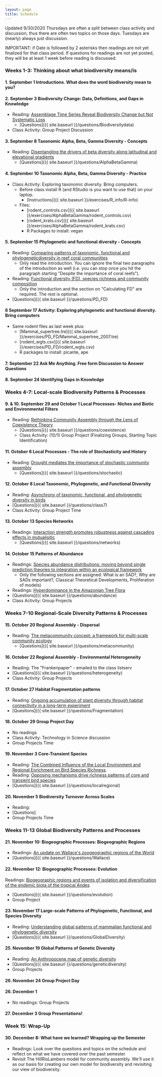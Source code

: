 ```yaml
---
layout: page
title: Schedule
---
```

Updated 9/30/2020
Thursdays are often a split between class activity and discussion, thus there are often two topics on those days. Tuesdays are (nearly) always just discussion. 

IMPORTANT: if Date is followed by 2 asterisks then readings are not yet finalized for that class period. If questions for readings are not yet posted, they will be at least 1 week before reading is discussed.

### Weeks 1-3: Thinking about what biodiversity means/is

#### 1. September 1 Introductions. What does the word biodiversity mean to you?

#### 2. September 3 Biodiversity Change: Data, Definitions, and Gaps in Knowledge
* Reading: [Assemblage Time Series Reveal Biodiversity Change but Not Systematic Loss](https://doi.org/10.1126/science.1248484)
    * [Questions]({{ site.baseurl }}/questions/Biodiversitydata)
* Class Activity: Group Project Discussion

#### 3. September 8 Taxonomic Alpha, Beta, Gamma Diversity - Concepts
* Reading: [Disentangling the drivers of beta diversity along latitudinal and elevational gradients](https://doi.org/10.1126/science.1208584 )
    * [Questions]({{ site.baseurl }}/questions/AlphaBetaGamma)

#### 4. September 10 Taxonomic Alpha, Beta, Gamma Diversity - Practice
* Class Activity: Exploring taxonomic diversity. Bring computers.
    * Before class install R (and RStudio is you want to use that) on your laptop.
        * [Instructions]({{ site.baseurl }}/exercises/R_info/R-info)
	* Files:
	    * [rodent_controls.csv]({{ site.baseurl }}/exercises/AlphaBetaGamma/rodent_controls.csv)
	    * [rodent_krats.csv]({{ site.baseurl }}/exercises/AlphaBetaGamma/rodent_krats.csv)
        * R Packages to install: vegan  
	
#### 5. September 15 Phylogenetic and functional diversity - Concepts
* Reading: [Comparing patterns of taxonomic, functional and phylogeneticdiversity in reef coral communities](https://doi.org/10.1007/s00338-018-1698-6)
    * Only read the introduction. You can ignore the final two paragraphs of the introduction as well (i.e. you can stop once you hit the paragraph starting "Despite the importance of coral reefs"). 
* Reading: [Functional diversity (FD), species richness and community composition](https://doi.org/10.1046/j.1461-0248.2002.00339.x)
    * Only the introduction and the section on "Calculating FD" are required. The rest is optional.
* [Questions]({{ site.baseurl }}/questions/PD_FD)
    
#### 6 September 17 Activity: Exploring phylogenetic and functional diversity. Bring computers
* Same rodent files as last week plus:
    * [Mammal_supertree.tre]({{ site.baseurl }}/exercises/PD_FD/Mammal_supertree_2007.tre)
    * [rodent_wgts.csv]({{ site.baseurl }}/exercises/PD_FD/rodent_wgts.csv)
    * R packages to install: picante, ape 

#### 7. September 22 Ask Me Anything. Free form Discussion to Answer Questions
    
#### 8. September 24 Identifying Gaps in Knowledge 

### Weeks 4-7: Local-scale Biodiversity Patterns & Processes

#### 9. & 10. September 29 and October 1 Local Processes- Niches and Biotic and Environmental Filters
* Reading: [Rethinking Community Assembly through the Lens of Coexistence Theory](https://doi.org/10.1146/annurev-ecolsys-110411-160411)
    * [Questions]({{ site.baseurl }}/questions/coexistence) 
    * Class Activity: (10/1) Group Project (Finalizing Groups, Starting Topic Identification)

#### 11. October 6 Local Processes - The role of Stochasticity and History
* Reading: [Drought mediates the importance of stochastic community assembly](https://doi.org/10.1073/pnas.0704350104 )
    * [Questions]({{ site.baseurl }}/questions/stochastic) 

#### 12. October 8 Local Taxonomic, Phylogenetic, and Functional Diversity
* Reading: [Asynchrony of taxonomic, functional, and phylogenetic diversity in birds](https://doi.org/10.1111/geb.12179)
* [Questions]({{ site.baseurl }}/questions/class7) 
* Class Activity: Group Project Time

#### 13. October 13 Species Networks
* Readings: [Interaction strength promotes robustness against cascading effects in mutualisitic](https://doi.org/10.1038/s41598-018-35803-8)
    * [Questions]({{ site.baseurl }}/questions/networks) 

#### 14. October 15 Patterns of Abundance
 * Readings: [Species abundance distributions: moving beyond single prediction theories to integration within an ecological framework](https://doi.org/10.1111/j.1461-0248.2007.01094.x)
 	* Only the following sections are assigned: What is an SAD?, Why are SADs important?, Classical Theoretical Developments, Proliferation of models)
 * Readings: [Hyperdominance in the Amazonian Tree Flora](http://science.sciencemag.org/content/342/6156/1243092)
 * [Questions]({{ site.baseurl }}/questions/abundance) 
 * Class Activity: Group Projects
 
### Weeks 7-10 Regional-Scale Diversity Patterns & Processes

#### 15. October 20 Regional Assembly - Dispersal
* Reading: [The metacommunity concept: a framework for multi-scale community ecology](https://doi.org/10.1111/j.1461-0248.2004.00608.x)
    * [Questions]({{ site.baseurl }}/questions/metacommunity)   

 #### 16. October 22 Regional Assembly - Environmental Heterogeneity
* Reading: The "Frankenpaper" - emailed to the class listserv
* [Questions]({{ site.baseurl }}/questions/heterogeneity) 
* Class Activity: Group Projects

#### 17. October 27 Habitat Fragmentation patterns
* Reading: [Ongoing accumulation of plant diversity through habitat connectivity in a long-term experiment](https://doi.org/10.1126/science.aax8992)
* [Questions]({{ site.baseurl }}/questions/Fragmentation)

#### 18. October 29 Group Project Day
* No readings
* Class Activity: Technology in Science discussion
* Group Projects Time

#### 19. November 3 Core-Transient Species
* Reading: [The Combined Influence of the Local Environment and Regional Enrichment on Bird Species Richness](https://doi.org/10.1086/649578).
* Reading: [Opposing mechanisms drive richness patterns of core and transient bird species](https://www.jstor.org/stable/10.1086/669903)
* [Questions]({{ site.baseurl }}/questions/localregional)

#### 20. November 5 Biodiversity Turnover Across Scales
* Reading: 
* [Questions]
* Group Projects Time

### Weeks 11-13 Global Biodiversity Patterns and Processes

#### 21. November 10: Biogeographic Processes: Biogeographic Regions
* Readings: [An update on Wallace's zoogeographic regions of the World](https://doi.org/10.1126/science.1228282)
* [Questions]({{ site.baseurl }}/questions/Wallace)

#### 22. November 12: Biogeographic Processes: Evolution
Readings: [Biogeographic regions and events of isolation and diversification of the endemic biota of the tropical Andes](https://doi.org/10.1073/pnas.1803908115)
* [Questions]({{ site.baseurl }}/questions/evolution)
* Group Project

#### 23. November 17 Large-scale Patterns of Phylogenetic, Functional, and Species Diversity 
* Reading: [Understanding global patterns of mammalian functional and phylogenetic diversity](https://doi.org/10.1098/rstb.2011.0024)
* [Questions]({{ site.baseurl }}/questions/GlobalDiversity)

#### 25. November 19 Global Patterns of Genetic Diversity
* Reading: [An Anthropocene map of genetic diversity](https://doi.org/10.1126/science.aaf4381)
* [Questions]({{ site.baseurl }}/questions/geneticdiversity)
* Group Projects

#### 26. November 24 Group Project Day

#### 26. December 1
* No readings: Group Projects

#### 27. December 3 Group Presentations!

### Week 15: Wrap-Up

#### 30. December 8: What have we learned? Wrapping up the Semester
* Readings: Look over the questions and topics on the schedule and reflect on what we have covered over the past semester
* Revisit The HillRisLambers model for community assembly. We'll use it as our basis for creating our own model for biodiversity and revisiting our view of biodiversity.
			


